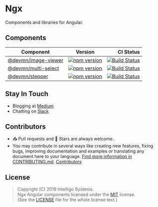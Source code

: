 # Ngx

Components and libraries for Angular.

## Components

Component           | Version | CI Status 
------------------- | ----------------------------------------------------------------------------------------------------------------- | -----:
[@devmn/image-viewer](https://github.com/intelligo-systems/ngx/tree/master/projects/image-viewer) | [![npm version](https://badgen.net/npm/v/@devmn/image-viewer)](https://www.npmjs.com/package/@devmn/image-viewer) | [![Build Status](https://github.com/intelligo-systems/ngx/workflows/image-viewer/badge.svg)](https://github.com/intelligo-systems/ngx/actions?workflow=image-viewer)
[@devmn/multi-select](https://github.com/intelligo-systems/ngx/tree/master/projects/multi-select) | [![npm version](https://badgen.net/npm/v/@devmn/multi-select)](https://www.npmjs.com/package/@devmn/multi-select) | [![Build Status](https://github.com/intelligo-systems/ngx/workflows/multi-select/badge.svg)](https://github.com/intelligo-systems/ngx/actions?workflow=multi-select)
[@devmn/stepper](https://github.com/intelligo-systems/ngx/tree/master/projects/stepper)      | [![npm version](https://badgen.net/npm/v/@devmn/stepper)](https://www.npmjs.com/package/@devmn/stepper) | [![Build Status](https://github.com/intelligo-systems/ngx/workflows/stepper/badge.svg)](https://github.com/intelligo-systems/ngx/actions?workflow=stepper)

## Stay In Touch

- Blogging at [Medium](https://medium.com/intelligo-systems)
- Chatting on [Slack](https://slack.intelligo.systems/)

## Contributors

- 📥 Pull requests and 🌟 Stars are always welcome. 
- You may contribute in several ways like creating new features, fixing bugs, improving documentation and examples
or translating any document here to your language. [Find more information in CONTRIBUTING.md](CONTRIBUTING.md).
<a href="https://github.com/intelligo-systems/ngx/graphs/contributors">Contributors</a>

## License

> Copyright (C) 2019 Intelligo Systems.<br>
> Ngx Angular components licensed under the [MIT](./LICENSE) license.<br>
> (See the [LICENSE](./LICENSE) file for the whole license text.)
